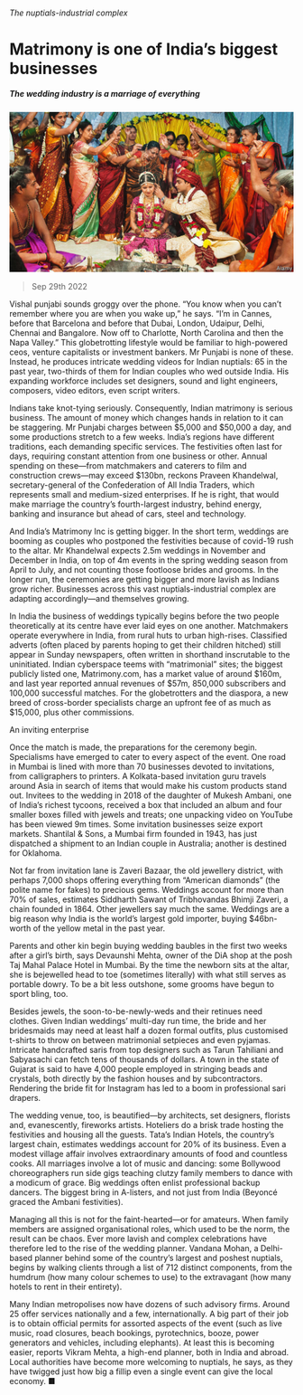 ###### The nuptials-industrial complex

# Matrimony is one of India’s biggest businesses 

##### The wedding industry is a marriage of everything 

![image](images/20221001_WBP003.jpg) 

> Sep 29th 2022 

Vishal punjabi sounds groggy over the phone. “You know when you can’t remember where you are when you wake up,” he says. “I’m in Cannes, before that Barcelona and before that Dubai, London, Udaipur, Delhi, Chennai and Bangalore. Now off to Charlotte, North Carolina and then the Napa Valley.” This globetrotting lifestyle would be familiar to high-powered ceos, venture capitalists or investment bankers. Mr Punjabi is none of these. Instead, he produces intricate wedding videos for Indian nuptials: 65 in the past year, two-thirds of them for Indian couples who wed outside India. His expanding workforce includes set designers, sound and light engineers, composers, video editors, even script writers. 

Indians take knot-tying seriously. Consequently, Indian matrimony is serious business. The amount of money which changes hands in relation to it can be staggering. Mr Punjabi charges between $5,000 and $50,000 a day, and some productions stretch to a few weeks. India’s regions have different traditions, each demanding specific services. The festivities often last for days, requiring constant attention from one business or other. Annual spending on these—from matchmakers and caterers to film and construction crews—may exceed $130bn, reckons Praveen Khandelwal, secretary-general of the Confederation of All India Traders, which represents small and medium-sized enterprises. If he is right, that would make marriage the country’s fourth-largest industry, behind energy, banking and insurance but ahead of cars, steel and technology. 

And India’s Matrimony Inc is getting bigger. In the short term, weddings are booming as couples who postponed the festivities because of covid-19 rush to the altar. Mr Khandelwal expects 2.5m weddings in November and December in India, on top of 4m events in the spring wedding season from April to July, and not counting those footloose brides and grooms. In the longer run, the ceremonies are getting bigger and more lavish as Indians grow richer. Businesses across this vast nuptials-industrial complex are adapting accordingly—and themselves growing.

In India the business of weddings typically begins before the two people theoretically at its centre have ever laid eyes on one another. Matchmakers operate everywhere in India, from rural huts to urban high-rises. Classified adverts (often placed by parents hoping to get their children hitched) still appear in Sunday newspapers, often written in shorthand inscrutable to the uninitiated. Indian cyberspace teems with “matrimonial” sites; the biggest publicly listed one, Matrimony.com, has a market value of around $160m, and last year reported annual revenues of $57m, 850,000 subscribers and 100,000 successful matches. For the globetrotters and the diaspora, a new breed of cross-border specialists charge an upfront fee of as much as $15,000, plus other commissions. 

An inviting enterprise

Once the match is made, the preparations for the ceremony begin. Specialisms have emerged to cater to every aspect of the event. One road in Mumbai is lined with more than 70 businesses devoted to invitations, from calligraphers to printers. A Kolkata-based invitation guru travels around Asia in search of items that would make his custom products stand out. Invitees to the wedding in 2018 of the daughter of Mukesh Ambani, one of India’s richest tycoons, received a box that included an album and four smaller boxes filled with jewels and treats; one unpacking video on YouTube has been viewed 9m times. Some invitation businesses seize export markets. Shantilal &amp; Sons, a Mumbai firm founded in 1943, has just dispatched a shipment to an Indian couple in Australia; another is destined for Oklahoma. 

Not far from invitation lane is Zaveri Bazaar, the old jewellery district, with perhaps 7,000 shops offering everything from “American diamonds” (the polite name for fakes) to precious gems. Weddings account for more than 70% of sales, estimates Siddharth Sawant of Tribhovandas Bhimji Zaveri, a chain founded in 1864. Other jewellers say much the same. Weddings are a big reason why India is the world’s largest gold importer, buying $46bn-worth of the yellow metal in the past year. 

Parents and other kin begin buying wedding baubles in the first two weeks after a girl’s birth, says Devaunshi Mehta, owner of the DiA shop at the posh Taj Mahal Palace Hotel in Mumbai. By the time the newborn sits at the altar, she is bejewelled head to toe (sometimes literally) with what still serves as portable dowry. To be a bit less outshone, some grooms have begun to sport bling, too. 

Besides jewels, the soon-to-be-newly-weds and their retinues need clothes. Given Indian weddings’ multi-day run time, the bride and her bridesmaids may need at least half a dozen formal outfits, plus customised t-shirts to throw on between matrimonial setpieces and even pyjamas. Intricate handcrafted saris from top designers such as Tarun Tahiliani and Sabyasachi can fetch tens of thousands of dollars. A town in the state of Gujarat is said to have 4,000 people employed in stringing beads and crystals, both directly by the fashion houses and by subcontractors. Rendering the bride fit for Instagram has led to a boom in professional sari drapers.

The wedding venue, too, is beautified—by architects, set designers, florists and, evanescently, fireworks artists. Hoteliers do a brisk trade hosting the festivities and housing all the guests. Tata’s Indian Hotels, the country’s largest chain, estimates weddings account for 20% of its business. Even a modest village affair involves extraordinary amounts of food and countless cooks. All marriages involve a lot of music and dancing: some Bollywood choreographers run side gigs teaching clutzy family members to dance with a modicum of grace. Big weddings often enlist professional backup dancers. The biggest bring in A-listers, and not just from India (Beyoncé graced the Ambani festivities). 

Managing all this is not for the faint-hearted—or for amateurs. When family members are assigned organisational roles, which used to be the norm, the result can be chaos. Ever more lavish and complex celebrations have therefore led to the rise of the wedding planner. Vandana Mohan, a Delhi-based planner behind some of the country’s largest and poshest nuptials, begins by walking clients through a list of 712 distinct components, from the humdrum (how many colour schemes to use) to the extravagant (how many hotels to rent in their entirety). 

Many Indian metropolises now have dozens of such advisory firms. Around 25 offer services nationally and a few, internationally. A big part of their job is to obtain official permits for assorted aspects of the event (such as live music, road closures, beach bookings, pyrotechnics, booze, power generators and vehicles, including elephants). At least this is becoming easier, reports Vikram Mehta, a high-end planner, both in India and abroad. Local authorities have become more welcoming to nuptials, he says, as they have twigged just how big a fillip even a single event can give the local economy. ■


